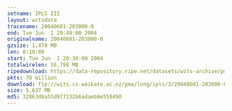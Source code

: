```yaml
---
setname: IPLS III
layout: witsdata
tracename: 20040601-203000-0
end: Tue Jun  1 20:40:00 2004
originalname: 20040601-203000-0
gzsize: 1,478 MB
len: 0:10:00
start: Tue Jun  1 20:30:00 2004
totalwirelen: 56,798 MB
ripedownload: https://data-repository.ripe.net/datasets/wits-archive/pma/long/ipls/3/20040601-203000-0.gz
pkts: 78 million
download: ftp://wits.cs.waikato.ac.nz/pma/long/ipls/3/20040601-203000-0.gz
size: 5,637 MB
md5: 32863d6a55d977132b6adaeb8e558490
---
```

